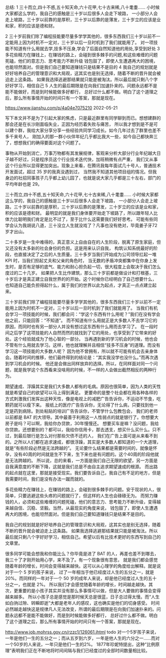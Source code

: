 

总结:
1 三十而立,四十不惑,五十知天命,六十花甲,七十古来稀,八十耄耋…… 小时候大家都这么学的，我自己的感触是三十岁以后很多人会走下坡路，
一小部分人会走上坡路，三十岁以前靠的是厚积，三十岁以后靠的是薄发，三十岁立的应该是业和家，积的应该是德和财。

2 三十岁前我们除了编程技能要尽量多学学其他的，很多东西我们三十岁以前不一定能用上因为时机不一定对，三十岁以后一旦时机到了我们就能用了。
对一项技能不知道有什么用就去学,技多不压身,学会了后面自然知道他的用处,享受到好处
3 多花些精力在赚钱上，在赚钱的路上，会碰到很多棘手的问题,和这些难缠的问题死磕，他们的意志力、思考能力不断升级
钱包鼓了，即使人生遭遇再大的困境，也能坦然面对。但是我们自己要知道赚钱只是结果不是目的
4 我自己的规划就是好好培养自己的管理意识和大局观，这其实也是别无选择，随着不断的晋升就会被迫走上这条路。
如果我选择逃避那结果就只能是被淘汰。所以最后就只剩八个字好好学习，相信自己
5
人生的最后期限是在向我们加速扑来的。问题永远都不是能不能做好，而是到时候能做多好都行，
总好过什么都不做。明白了这个道理之后，那么所有事情开始的时间只有一个答案，那就是现在。

https://www.jianshu.com/p/4a04e7075210  2022-05-21

写下本文并不是为了引起大家的焦虑，只是最近群里有同学聊到而已。想想建群的那会还是在长沙刚面临失业，正因为经历着失败与痛苦，
所以我才想到是不是可以建个群，我给大家分享分享一些经验共同学习成长。如今几年过去了群里也差不多千来号人，
刚加入的那一群小伙伴年纪几乎都比我大一些，如今自己都快奔三了，想想我们的确得要面对这个问题了。

事物从开始到消亡，万事万物都有其发展规律，客观来分析大部分行业年纪越大日子越不好过，只是程序员这个行业技术迭代快，加班稍微有点严重，
我们又从事这个行业所以显得更加突出。现象上来看，在腾讯我每年面试几十号人，普通技术开发面试，超过 35 岁的我真没遇到过，
当然我不知道其他项目组的情况。但我身边的社招同事孩子几乎都上幼儿园了，也就是说大家几乎都是三十左右，部门的平均年龄也是 29。

三十而立,四十不惑,五十知天命,六十花甲,七十古来稀,八十耄耋…… 小时候大家都这么学的，我自己的感触是三十岁以后很多人会走下坡路，
一小部分人会走上坡路，三十岁以前靠的是厚积，三十岁以后靠的是薄发，三十岁立的应该是业和家，积的应该是德和财。
最明显的就是我们身体要开始走下坡路了，所以跟年轻人比体力比聪明我们肯定是比不过了，至于比什么这需要我们好好思考。
可能有些同学会认为我胡说八道，三十没立人生就没戏了？凡事也没有绝对，毕竟姜子牙72岁才出山。

二十多岁是一生中难得的，真正意义上自由自在的人生阶段，脱离了原生家庭，但又还没有太多新的社会身份的负担。这是用来认识自我，
构筑认知系统最好的阶段，也直接决定了之后的人生质量。三十多岁当我们开始成为公司领导扛起一堆 KPI 时，当我们担起丈夫和父亲的角色时，
当无数的矛盾冲突都集中在你身上发生时，是否有足够的底气、能力和耐心担负起一切，很大程度上会取决于我们怎么度过的二十几岁。
如果把人生比作建筑，那么三十岁前都是做设计和打根基，三十岁后才是真正建立自我世界的的开始。这个时候你已经明白了自己想要什么，
也知道自己能负担得起什么，属于我们的世界以此为起点，才真正一点点建立起来。

三十岁前我们除了编程技能要尽量多学学其他的，很多东西我们三十岁以前不一定能用上因为时机不一定对，三十岁以后一旦时机到了我们就能用了。
当我们有机会学习一项技能的时候，我们都会问：“学这个东西有什么用呢？”我们在没有学会他之前，只能回答：“不知道”。
而不知道有什么用就正是大多数人不去学习它的原因，而同时也有另一部分人并没有想过这东西有什么用而去学习了。
在一段时间之后学了这项技能的人自然而然的就找到了它的用处，也享受到了它带来的好处。这个经验就成为了他心智的一部分。
当再遇到新的学习机会的时候，他也会不管有什么用就去学习。这样，他也就理解并且相信“技多不压身”的道理。而没有学习这一项技能的大多数人呢？
因为他不曾拥有，所以就不可能有机会去亲身体会。随着时间的推移，他们最终得到的结论是：“其实我没学也没什么。”而再次遇到学习机会的时候。
他还是会做出同样放弃的选择。所以，在同样面对同一个问题，就是我学这个东西看来没啥用的时候，不一样的人会做出截然相反的两种行为。

期望速成、浮躁其实是我们大多数人都有的毛病。原因也很简单，因为人类的天性就是希望自己的欲望可以马上得到满足。
更要命的是整个社会都在用各种各样的方式刺激我们发挥出这种天性，像是电视上的减肥广告告诉你，不运动不节食，吃颗药就可以瘦下来。
报纸上的医疗广告告诉你，无论得了什么病，只要找到他一定是药到病除。到处粘贴的培训广告告诉你，不管学什么包教包会，
我们的老师以前都是 BAT 的大领导。其中最善于利用这一人性弱点的就是银行了。你想要大房子是吗？可以啊，我给你办贷款，30年慢慢还。
想要买车是嘛？没问题，我给你贷款。还想要别的？都可以，我给你信用卡，那去透支，想买什么买什么。只不过，到最后银行是怎么对付那些欠债不还的人，
我们在广告上面可是从来看不到的。之所以人们都在追求速成，都很浮躁，其实是大多数人都知道的一个大道理，就是“有些阶段必然是无法跨越的”。
无论要什么结果都是需要时间的，就像是怀孕，没有40周的时间就是生不下来，生下来也是有问题的。这个40周的阶段他就是无法跨越的。
所以说，总的来看，一方面是我们自己无限的欲望，另一方面是自我满意度的不断下降，这就是我们总是不由自主追求期望速成的根源。
而出路的起点就在这里，那就是接受现实。我们要告诉自己，我自己有不足的地方，但是我需要时间，我们是没有办法一蹴而就的。

多花些精力在赚钱上，在赚钱的路上，会碰到很多棘手的问题。安于现状的人，很简单，只要逃避这些头疼的问题就行了，但这样的人生也会碌碌无为。
而努力赚钱的人，必须和这些难缠的问题死磕，他们的意志力、思考能力不断升级，变得越来越自信、沉稳、坚毅。当然，从最现实的角度来说，
钱包鼓了，即使人生遭遇再大的困境，也能坦然面对。但是我们自己要知道赚钱只是结果不是目的。

我自己的规划就是好好培养自己的管理意识和大局观，这其实也是别无选择，随着不断的晋升就会被迫走上这条路。
如果我选择逃避那结果就只能是被淘汰。所以最后就只剩八个字好好学习，相信自己。希望以后有比技术更好的东西写到自己的文章里。

很多同学可能会想我和你能比么？你毕竟是进了 BAT 的人，再差也差不到哪去，我三十了才刚开始用心学，来不及了。有一个现象很有意思，
就是我们都会感觉随着年龄的增长，时间会变得越来越快。这可以从心理学的角度给出解释。就是说对于一个 5 岁的孩子来说，
过了一年相当于他已经度过人生的五分之一，就是 20%。而同样的一年对于一个 50 岁的成年人来说，却是他已经度过人生的五十分之一，也就是 2%。
所以我们才会感觉随着年龄的增长，时间越走越快。其次，更重要的是小孩子其实并没有那么多事情可以做，但是大人要做的事情会变得越来越多。
所以小孩子总是感觉是那时候天总是很蓝，日子总过得太慢。而“人生如白驹过隙、转瞬即逝”大都是老年人的感叹，这也确实是他们的切身感受。
时间必然越走越快这是规律凡人无法改变，所谓的最后期限是在向我们加速扑来的。问题永远都不是能不能做好，而是到时候能做多好都行，
总好过什么都不做。明白了这个道理之后，那么所有事情开始的时间只有一个答案，那就是现在。


http://www.job.mohrss.gov.cn/rzzc1/126061.jhtml
todo
对一个5岁孩子来说，一年是他们一生的五分之一；而从五岁到六岁，一年是他人生的六分之一……而对一个50岁的人来说，一年只是他们一生的2%。
1877年珍妮特提出，这种“比例原理”表明我们正在不断地将时间间隔与我们已经度过的全部时间数量相比较。